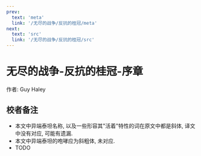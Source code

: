 ```yaml
---
prev:
  text: 'meta'
  link: '/无尽的战争/反抗的桂冠/meta'
next:
  text: 'src'
  link: '/无尽的战争/反抗的桂冠/src'
---
```


# 无尽的战争-反抗的桂冠-序章

作者: Guy Haley

## 校者备注

+ 本文中异端泰坦名称, 以及一些形容其"活着"特性的词在原文中都是斜体, 译文中没有对应, 可能有遗漏.
+ 本文中异端泰坦的咆哮应为斜粗体, 未对应.
+ TODO
